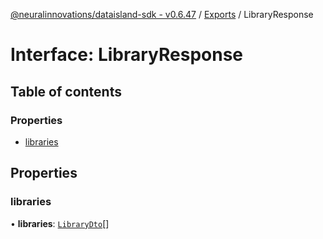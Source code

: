 [@neuralinnovations/dataisland-sdk - v0.6.47](../../README.md) / [Exports](../modules.md) / LibraryResponse

# Interface: LibraryResponse

## Table of contents

### Properties

- [libraries](LibraryResponse.md#libraries)

## Properties

### libraries

• **libraries**: [`LibraryDto`](LibraryDto.md)[]
